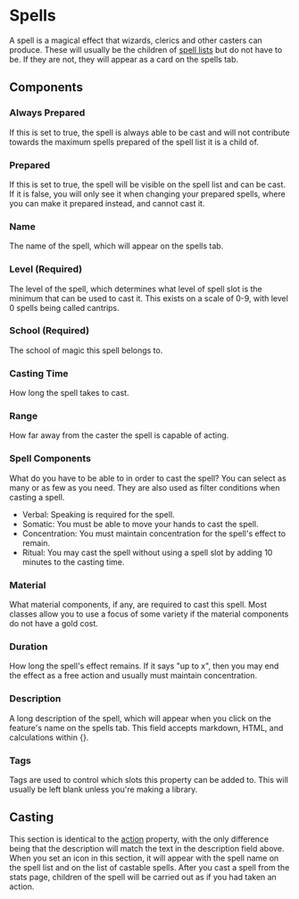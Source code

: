 # Spells

A spell is a magical effect that wizards, clerics and other casters can produce. These will usually be the children of [spell lists](spelllist.md) but do not have to be. If they are not, they will appear as a card on the spells tab.

## Components

### Always Prepared

If this is set to true, the spell is always able to be cast and will not contribute towards the maximum spells prepared of the spell list it is a child of.

### Prepared

If this is set to true, the spell will be visible on the spell list and can be cast. If it is false, you will only see it when changing your prepared spells, where you can make it prepared instead, and cannot cast it.

### Name

The name of the spell, which will appear on the spells tab.

### Level \(Required\)

The level of the spell, which determines what level of spell slot is the minimum that can be used to cast it. This exists on a scale of 0-9, with level 0 spells being called cantrips.

### School \(Required\)

The school of magic this spell belongs to.

### Casting Time

How long the spell takes to cast.

### Range

How far away from the caster the spell is capable of acting.

### Spell Components

What do you have to be able to in order to cast the spell? You can select as many or as few as you need. They are also used as filter conditions when casting a spell.

* Verbal: Speaking is required for the spell.
* Somatic: You must be able to move your hands to cast the spell.
* Concentration: You must maintain concentration for the spell's effect to remain.
* Ritual: You may cast the spell without using a spell slot by adding 10 minutes to the casting time.

### Material

What material components, if any, are required to cast this spell. Most classes allow you to use a focus of some variety if the material components do not have a gold cost.

### Duration

How long the spell's effect remains. If it says "up to x", then you may end the effect as a free action and usually must maintain concentration.

### Description

A long description of the spell, which will appear when you click on the feature's name on the spells tab. This field accepts markdown, HTML, and calculations within {}.

### Tags

Tags are used to control which slots this property can be added to. This will usually be left blank unless you're making a library.

## Casting

This section is identical to the [action](action.md) property, with the only difference being that the description will match the text in the description field above. When you set an icon in this section, it will appear with the spell name on the spell list and on the list of castable spells. After you cast a spell from the stats page, children of the spell will be carried out as if you had taken an action.

